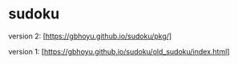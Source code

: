 # sudoku



version 2: [https://gbhoyu.github.io/sudoku/pkg/]

version 1: [https://gbhoyu.github.io/sudoku/old_sudoku/index.html]
